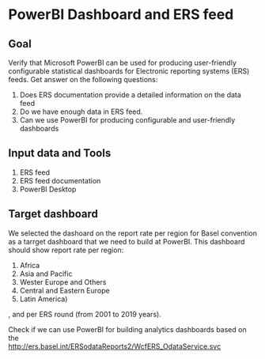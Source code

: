 # PowerBI Dashboard and ERS feed

## Goal

Verify that Microsoft PowerBI can be used for producing user-friendly configurable statistical dashboards for Electronic reporting systems (ERS) feeds.
Get answer on the following questions:
1. Does ERS documentation provide a detailed information on the data feed
2. Do we have enough data in ERS feed.
3. Can we use PowerBI for producing configurable and user-friendly dashboards

## Input data and Tools
1. ERS feed 
2. ERS feed documentation
3. PowerBI Desktop

## Target dashboard
We selected the dashoard on the report rate per region for Basel convention as a tarrget dashboard that we need to build at PowerBI. This dashboard should show report rate per region:
1. Africa
2. Asia and Pacific
3. Wester Europe and Others
4. Central and Eastern Europe
5. Latin America)

, and per ERS round (from 2001 to 2019 years).  

Check if we can use PowerBI for building analytics dashboards based on the  
http://ers.basel.int/ERSodataReports2/WcfERS_OdataService.svc
